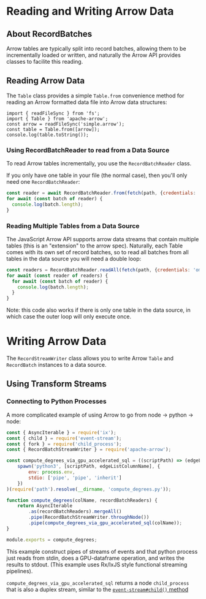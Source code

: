 # Reading and Writing Arrow Data

## About RecordBatches

Arrow tables are typically split into record batches, allowing them to be incrementally loaded or written, and naturally the Arrow API provides classes to facilite this reading.


## Reading Arrow Data

The `Table` class provides a simple `Table.from` convenience method for reading an Arrow formatted data file into Arrow data structures:

```
import { readFileSync } from 'fs';
import { Table } from 'apache-arrow';
const arrow = readFileSync('simple.arrow');
const table = Table.from([arrow]);
console.log(table.toString());
```

### Using RecordBatchReader to read from a Data Source

To read Arrow tables incrementally, you use the `RecordBatchReader` class.

If you only have one table in your file (the normal case), then you'll only need one `RecordBatchReader`:

```js
const reader = await RecordBatchReader.from(fetch(path, {credentials: 'omit'}));
for await (const batch of reader) {
  console.log(batch.length);
}
```

### Reading Multiple Tables from a Data Source

The JavaScript Arrow API supports arrow data streams that contain multiple tables (this is an "extension" to the arrow spec). Naturally, each Table comes with its own set of record batches, so to read all batches from all tables in the data source you will need a double loop:

```js
const readers = RecordBatchReader.readAll(fetch(path, {credentials: 'omit'}));
for await (const reader of readers) {
  for await (const batch of reader) {
    console.log(batch.length);
  }
}
```

Note: this code also works if there is only one table in the data source, in which case the outer loop will only execute once.


# Writing Arrow Data

The `RecordStreamWriter` class allows you to write Arrow `Table` and `RecordBatch` instances to a data source.


## Using Transform Streams

### Connecting to Python Processes

A more complicated example of using Arrow to go from node -> python -> node:

```js
const { AsyncIterable } = require('ix');
const { child } = require('event-stream');
const { fork } = require('child_process');
const { RecordBatchStreamWriter } = require('apache-arrow');

const compute_degrees_via_gpu_accelerated_sql = ((scriptPath) => (edgeListColumnName) =>
    spawn('python3', [scriptPath, edgeListColumnName], {
        env: process.env,
        stdio: ['pipe', 'pipe', 'inherit']
    })
)(require('path').resolve(__dirname, 'compute_degrees.py'));

function compute_degrees(colName, recordBatchReaders) {
    return AsyncIterable
        .as(recordBatchReaders).mergeAll()
        .pipe(RecordBatchStreamWriter.throughNode())
        .pipe(compute_degrees_via_gpu_accelerated_sql(colName));
}

module.exports = compute_degrees;

```

This example construct pipes of streams of events and that python process just reads from stdin, does a GPU-dataframe operation, and writes the results to stdout. (This example uses Rx/IxJS style functional streaming pipelines).

`compute_degrees_via_gpu_accelerated_sql` returns a node `child_process` that is also a duplex stream, similar to the [`event-stream#child()` method](https://www.npmjs.com/package/event-stream#child-child_process)
